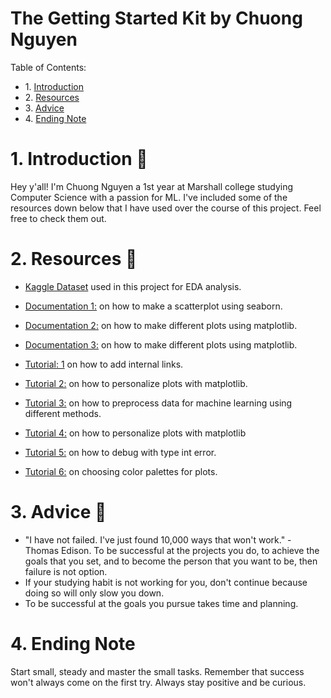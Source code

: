 # The Getting Started Kit by Chuong Nguyen

<div class="alert alert-block alert-info">
Table of Contents: <br>
<ul>
    <li>1. <a href="https://github.com/chuongnguyen26/EDA_Project-1/blob/main/resources.md#1-introduction-">Introduction</a></li>
    <li>2. <a href="https://github.com/chuongnguyen26/EDA_Project-1/blob/main/resources.md#2-resources-">Resources</a></li>
    <li>3. <a href="https://github.com/chuongnguyen26/EDA_Project-1/blob/main/resources.md#3-advice-">Advice</a></li>
    <li>4. <a href="https://github.com/chuongnguyen26/EDA_Project-1/blob/main/resources.md#4-ending-note">Ending Note</a></li>
</ul>
</div>

# 1. Introduction 👋

Hey y'all! I'm Chuong Nguyen a 1st year at Marshall college studying Computer Science with a passion for ML. I've included some of the resources down below that I have used over the course of this project. Feel free to check them out.

# 2. Resources 📘

- [Kaggle Dataset](https://www.kaggle.com/datasets/vagnerbessa/average-car-prices-bazil) used in this project
for EDA analysis.

- [Documentation 1:](https://seaborn.pydata.org/generated/seaborn.scatterplot.html?highlight=scatterplot#seaborn.scatterplot) on how to make a scatterplot using seaborn.

- [Documentation 2:](https://matplotlib.org/stable/plot_types/index.html) on how to make different plots using matplotlib.

- [Documentation 3:](https://matplotlib.org/stable/gallery/index.html) on how to make different plots using matplotlib.

- [Tutorial: 1](https://stackoverflow.com/questions/63291627/how-to-do-internal-links-in-google-colab) on how to add internal links.

- [Tutorial 2:](https://stackoverflow.com/questions/2969867/how-do-i-add-space-between-the-ticklabels-and-the-axes-in-matplotlib) on how to personalize plots with matplotlib.

- [Tutorial 3:](https://machinelearningmastery.com/one-hot-encoding-for-categorical-data/) on how to preprocess data for machine learning using different methods.

- [Tutorial 4:](https://www.statology.org/matplotlib-legend-position/) on how to personalize plots with matplotlib

- [Tutorial 5:](https://www.freecodecamp.org/news/python-typeerror-int-object-not-subscriptable-solved/) on how to debug with type int error.

- [Tutorial 6:](https://designwizard.com/blog/design-trends/colour-combination/) on choosing color palettes for plots.

# 3. Advice 🤔

- "I have not failed. I've just found 10,000 ways that won't work." - Thomas Edison. To be successful at the projects you do, to achieve the goals that you set, and to become the person that you want to be, then failure is not option.
- If your studying habit is not working for you, don't continue because doing so will only slow you down.
- To be successful at the goals you pursue takes time and planning. 

# 4. Ending Note

Start small, steady and master the small tasks. Remember that success won't always come on the first try. Always stay positive and be curious.


